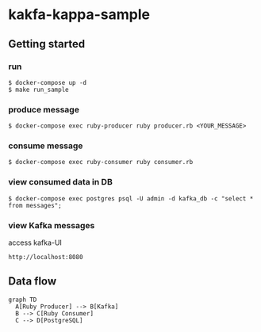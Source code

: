 # kakfa-kappa-sample

## Getting started
### run
```
$ docker-compose up -d
$ make run_sample
```

### produce message
```
$ docker-compose exec ruby-producer ruby producer.rb <YOUR_MESSAGE>
```

### consume message
```
$ docker-compose exec ruby-consumer ruby consumer.rb
```

### view consumed data in DB
```
$ docker-compose exec postgres psql -U admin -d kafka_db -c "select * from messages";
```

### view Kafka messages
access kafka-UI
```
http://localhost:8080
```


## Data flow
```mermaid
graph TD
  A[Ruby Producer] --> B[Kafka]
  B --> C[Ruby Consumer]
  C --> D[PostgreSQL]
```

